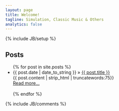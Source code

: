 ```yaml
---
layout: page
title: Welcome!
tagline: Simulation, Classic Music & Others
analytics: false
---
```

{% include JB/setup %}

## Posts

<ul class="posts">
  {% for post in site.posts %}
    <li><span>{{ post.date | date_to_string }}</span> &raquo; <a href="{{ BASE_PATH }}{{ post.url }}">{{ post.title }}</a></li>
    {{ post.content | strip_html | truncatewords:75}}<br>
            <a href="{{ post.url }}">Read more...</a><br><br>
  {% endfor %}
</ul>

{% include JB/comments %}
